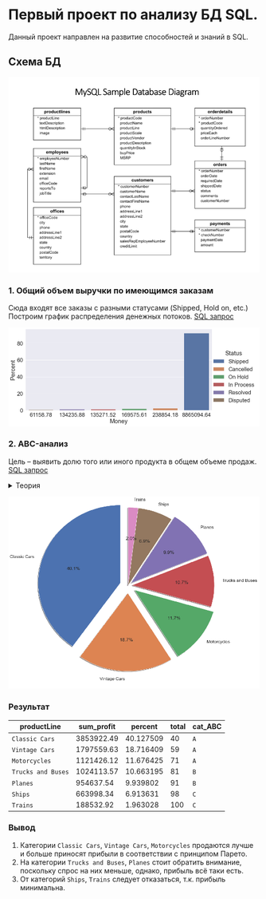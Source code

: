 # Первый проект по анализу БД SQL.
Данный проект направлен на развитие способностей и знаний в SQL.

## Схема БД 

![Image alt](https://github.com/dessqa/sql_analysis/raw/main/illustration.png)

### 1. Общий объем выручки по имеющимся заказам
Сюда входят все заказы с разными статусами (Shipped, Hold on, etc.)
Построим график распределения денежных потоков. [SQL запрос](https://github.com/dessqa/sql_analysis/blob/main/volume_of_sales/sql_analysis_total_sales.sql)


![Image alt](https://github.com/dessqa/sql_analysis/blob/volume-of-sales/volume_of_sales/volume_of_sales.png)

### 2. ABC-анализ
Цель – выявить долю того или иного продукта в общем объеме продаж. [SQL запрос](https://github.com/dessqa/sql_analysis/blob/main/abc-analysis/abc-analysis.sql)
<details><summary>Теория</summary>
<p>

Этот инструмент широко используется в розничной торговле и позволяет увидеть, какое торговое направление генерирует выручку, а какие группы товаров совсем плохо продаются и не приносят выгоды бизнесу.

Основой для расчета является прибыль или выручка на конкретную группу товаров или определенный продукт. Результаты анализа продаж товаров помогают принимать решения в области ассортиментной политики.

В основе метода АВС лежит известный принцип Парето: 80% всей выручки приносят 20% проданных товаров. По результату все анализируемые товары разделятся на три группы:

Группа А. Двигатели торговли, занимают долю от 0 до 80% выручки нарастающим итогом;
Группа В. Товары, спрос на которые хорош, но выручки на них приходится от 81% до 95% нарастающим итогом;
Группа С. Товары этой группы имеют долю свыше 96% выручки нарастающим итогом, приносят мало прибыли, являются нерентабельными.

</p>
</details>


![Image alt](https://github.com/dessqa/sql_analysis/blob/main/abc-analysis/abc-analysis.png)

### Результат

|productLine|sum_profit|percent|total|cat_ABC
|---|---|---|---|---|
|`Classic Cars`|3853922.49|40.127509|40|`A`|
|`Vintage Cars`|1797559.63|18.716409|59|`A`|
|`Motorcycles`|1121426.12|11.676425|71|`A`|
|`Trucks and Buses`|1024113.57|10.663195|81|`B`|
|`Planes`|954637.54|9.939802|91|`B`|
|`Ships`|663998.34|6.913631|98|`C`|
|`Trains`|188532.92|1.963028|100|`C`|

### Вывод
1. Категории `Classic Cars`, `Vintage Cars`, `Motorcycles` продаются лучше и больше приносят прибыли в соответствии с принципом Парето.
2. На категории `Trucks and Buses`, `Planes` стоит обратить внимание, поскольку спрос на них меньше, однако, прибыль всё таки есть.
3. От категорий `Ships`, `Trains` следует отказаться, т.к. прибыль минимальна.